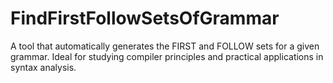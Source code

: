 # FindFirstFollowSetsOfGrammar
A tool that automatically generates the FIRST and FOLLOW sets for a given grammar. Ideal for studying compiler principles and practical applications in syntax analysis.
